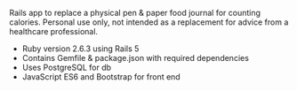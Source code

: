 Rails app to replace a physical pen & paper food journal for counting calories. Personal use only, not intended as a replacement for advice from a healthcare professional.
* Ruby version 2.6.3 using Rails 5
* Contains Gemfile & package.json with required dependencies
* Uses PostgreSQL for db
* JavaScript ES6 and Bootstrap for front end
